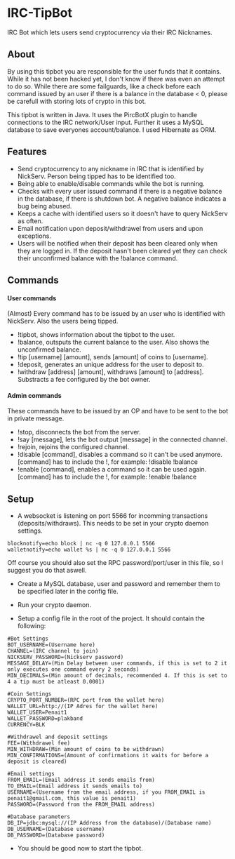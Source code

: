 # IRC-TipBot

IRC Bot which lets users send cryptocurrency via their IRC Nicknames.

## About

By using this tipbot you are responsible for the user funds that it contains. While it has not been hacked yet,
I don't know if there was even an attempt to do so. While there are some failguards, like a check before each command
issued by an user if there is a balance in the database < 0, please be carefull with storing lots of crypto in this bot.

This tipbot is written in Java. It uses the PircBotX plugin to handle connections to the IRC network/User input. 
Further it uses a MySQL database to save everyones account/balance. I used Hibernate as ORM. 

## Features

- Send cryptocurrency to any nickname in IRC that is identified by NickServ. Person being tipped has to be identified too.
- Being able to enable/disable commands while the bot is running. 
- Checks with every user issued command if there is a negative balance in the database, if there is shutdown bot. A negative   balance indicates a bug being abused. 
- Keeps a cache with identified users so it doesn't have to query NickServ as often.
- Email notification upon deposit/withdrawel from users and upon exceptions. 
- Users will be notified when their deposit has been cleared only when they are logged in. If the deposit hasn't been cleared   yet they can check their unconfirmed balance with the !balance command.

## Commands

#### User commands

(Almost) Every command has to be issued by an user who is identified with NickServ. Also the users being tipped.

- !tipbot, shows information about the tipbot to the user. 
- !balance, outsputs the current balance to the user. Also shows the unconfirmed balance. 
- !tip [username] [amount], sends [amount] of coins to [username].
- !deposit, generates an unique address for the user to deposit to.
- !withdraw [address] [amount], withdraws [amount] to [address]. Substracts a fee configured by the bot owner.

#### Admin commands

These commands have to be issued by an OP and have to be sent to the bot in private message.

- !stop, disconnects the bot from the server.
- !say [message], lets the bot output [message] in the connected channel.
- !rejoin, rejoins the configured channel.
- !disable [command], disables a command so it can't be used anymore. [command] has to include the !, 
  for example: !disable !balance
- !enable [command], enables a command so it can be used again. [command] has to include the !, 
  for example: !enable !balance
  
## Setup

- A websocket is listening on port 5566 for incomming transactions (deposits/withdraws). This needs to be set in your crypto daemon settings.
```
blocknotify=echo block | nc -q 0 127.0.0.1 5566
walletnotify=echo wallet %s | nc -q 0 127.0.0.1 5566
```
Off course you should also set the RPC password/port/user in this file, so I suggest you do that aswell. 

- Create a MySQL database, user and password and remember them to be specified later in the config file. 

- Run your crypto daemon.

- Setup a config file in the root of the project. It should contain the following:
```
#Bot Settings
BOT_USERNAME=(Username here)
CHANNEL=(IRC channel to join)
NICKSERV_PASSWORD=(Nickserv password)
MESSAGE_DELAY=(Min Delay between user commands, if this is set to 2 it only executes one command every 2 seconds)
MIN_DECIMALS=(Min amount of decimals, recommended 4. If this is set to 4 a tip must be atleast 0.0001)

#Coin Settings
CRYPTO_PORT_NUMBER=(RPC port from the wallet here)
WALLET_URL=http://(IP Adres for the wallet here)
WALLET_USER=Penait1
WALLET_PASSWORD=plakband
CURRENCY=BLK

#Withdrawel and deposit settings
FEE=(Withdrawel fee)
MIN_WITHDRAW=(Min amount of coins to be withdrawn)
MIN_CONFIRMATIONS=(Amount of confirmations it waits for before a deposit is cleared)

#Email settings
FROM_EMAIL=(Email address it sends emails from)
TO_EMAIL=(Email address it sends emails to)
USERNAME=(Username from the email address, if you FROM_EMAIL is penait1@gmail.com, this value is penait1)
PASSWORD=(Password from the FROM_EMAIL address)

#Database parameters
DB_IP=jdbc:mysql://(IP Address from the database)/(Database name)
DB_USERNAME=(Database username)
DB_PASSWORD=(Database password)
```
- You should be good now to start the tipbot.
